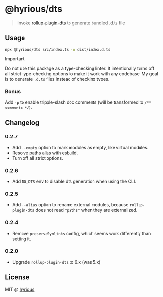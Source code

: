 # @hyrious/dts

> Invoke [rollup-plugin-dts](https://github.com/Swatinem/rollup-plugin-dts) to generate bundled .d.ts file

## Usage

```bash
npx @hyrious/dts src/index.ts -o dist/index.d.ts
```

> [!IMPORTANT]
> Do not use this package as a type-checking linter. It intentionally turns off all strict type-checking options to make it work with any codebase. My goal is to generate `.d.ts` files instead of checking types.

### Bonus

Add `-p` to enable tripple-slash doc comments (will be transformed to `/** comments */`).

## Changelog

### 0.2.7

- Add `--empty` option to mark modules as empty, like virtual modules.
- Resolve paths alias with esbuild.
- Turn off all strict options.

### 0.2.6

- Add `NO_DTS` env to disable dts generation when using the CLI.

### 0.2.5

- Add `--alias` option to rename external modules, because `rollup-plugin-dts` does not read `"paths"` when they are externalized.

### 0.2.4

- Remove `preserveSymlinks` config, which seems work differently than setting it.

### 0.2.0

- Upgrade `rollup-plugin-dts` to 6.x (was 5.x)

## License

MIT @ [hyrious](https://github.com/hyrious)
